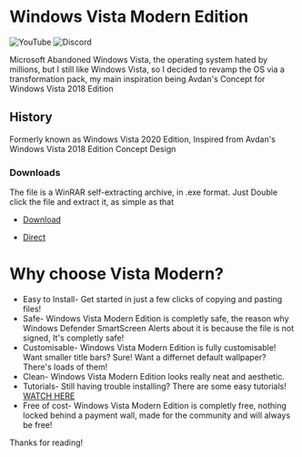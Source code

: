 # Windows Vista Modern Edition

![YouTube](https://img.shields.io/youtube/channel/subscribers/UCwhBpx4YeI5UwloKvEYZ5kw?style=social) ![Discord](https://img.shields.io/discord/715941035175575602)


Microsoft Abandoned Windows Vista, the operating system hated by millions, but I still like Windows Vista, so I decided to revamp the OS via a transformation pack, my main inspiration being Avdan's Concept for Windows Vista 2018 Edition

## History

Formerly known as Windows Vista 2020 Edition, Inspired from Avdan's Windows Vista 2018 Edition Concept Design

### Downloads

The file is a WinRAR self-extracting archive, in .exe format. Just Double click the file and extract it, as simple as that


* [Download](https://www.vistamodern.gq/#one)

* [Direct](https://github.com/techpointdev/Win-Vista-Modern-Edition/releases/download/M2/VistaModernM2.zip)


# Why choose Vista Modern?

* Easy to Install- Get started in just a few clicks of copying and pasting files!
* Safe- Windows Vista Modern Edition is completly safe, the reason why Windows Defender SmartScreen Alerts about it is because the file is not signed, It's completly safe!
* Customisable- Windows Vista Modern Edition is fully customisable! Want smaller title bars? Sure! Want a differnet default wallpaper? There's loads of them!
* Clean- Windows Vista Modern Edition looks really neat and aesthetic.
* Tutorials- Still having trouble installing? There are some easy tutorials! [WATCH HERE](https://youtu.be/v3zX_0Za_4o)
* Free of cost- Windows Vista Modern Edition is completly free, nothing locked behind a payment wall, made for the community and will always be free!

Thanks for reading!

